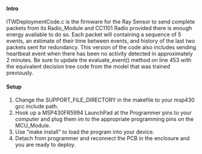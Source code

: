 #### Intro
ITWDeploymentCode.c is the firmware for the Ray Sensor to send complete packets from its Radio_Module and CC1101 Radio provided there is enough energy available to do so.  Each packet will containing a sequence of 5 events, an estimate of their time between events, and history of the last two packets sent for redundancy.  This version of the code also includes sending heartbeat event when there has been no activity detected in approximately 2 minutes. Be sure to update the evaluate_event() method on line 453 with the equivalent decision tree code from the model that was trained previously.


#### Setup
1. Change the SUPPORT_FILE_DIRECTORY in the makefile to your msp430 gcc include
   path.
2. Hook up a MSP430FR5994 LaunchPad at the Programmer pins to your computer and plug them im to the appropriate programming pins on the MCU_Module.
3. Use "make install" to load the program into your device.
4. Detach from programmer and reconnect the PCB in the enclosure and you are ready to deploy.